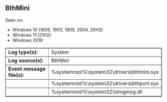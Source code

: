 ## BthMini

Seen on:
* Windows 10 (1809, 1903, 1909, 2004, 20H2)
* Windows 11 (21H2)
* Windows 2019

<table border="1" class="docutils">
  <tbody>
    <tr>
      <td><b>Log type(s):</b></td>
      <td>System</td>
    </tr>
    <tr>
      <td><b>Log source(s):</b></td>
      <td>BthMini</td>
    </tr>
    <tr>
      <td><b>Event message file(s):</b></td>
      <td>%systemroot%\system32\drivers\bthmini.sys</td>
    </tr>
    <tr>
      <td>&nbsp;</td>
      <td>%systemroot%\system32\drivers\bthport.sys</td>
    </tr>
    <tr>
      <td>&nbsp;</td>
      <td>%systemroot%\system32\iologmsg.dll</td>
    </tr>
  </tbody>
</table>

&nbsp;


